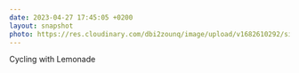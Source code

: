 ```yaml
---
date: 2023-04-27 17:45:05 +0200
layout: snapshot
photo: https://res.cloudinary.com/dbi2zounq/image/upload/v1682610292/sisw3fp4nxnt8t1l11zz.jpg
---
```

Cycling with Lemonade
